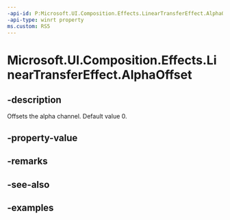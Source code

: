```yaml
---
-api-id: P:Microsoft.UI.Composition.Effects.LinearTransferEffect.AlphaOffset
-api-type: winrt property
ms.custom: RS5
---
```


<!-- Property syntax.
public float AlphaOffset { get;  set; }
-->

# Microsoft.UI.Composition.Effects.LinearTransferEffect.AlphaOffset

## -description
Offsets the alpha channel. Default value 0.

## -property-value

## -remarks

## -see-also

## -examples

